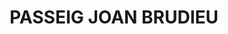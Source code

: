 ---
layout: test
title:  "PASSEIG JOAN BRUDIEU"
collections: ["patrimoni-arquitectonic"]
coordinates:
  - group1:
        - [1.459893485993543, 42.356373502340354]
        - [1.459924249353922, 42.356340432502911]
        - [1.459990303747208, 42.356227101709074]
        - [1.460608476318086, 42.354893262369835]
        - [1.460606642407698, 42.354881972381023]
        - [1.460602707319217, 42.354870341248713]
        - [1.460596211109445, 42.35485992742953]
        - [1.460586808379918, 42.354847597017617]
        - [1.460578993432058, 42.354839355974818]
        - [1.460569460889625, 42.354832343572127]
        - [1.460545702966366, 42.354820446228786]
        - [1.460526884016766, 42.354813622036822]
        - [1.460507137542176, 42.35481022757893]
        - [1.460484347089876, 42.354810547357353]
        - [1.460466587240541, 42.354812186400224]
        - [1.460451741543407, 42.354815429212003]
        - [1.460440691708317, 42.354818723002033]
        - [1.460432617121849, 42.354821117970033]
        - [1.460421521461847, 42.354826288702988]
        - [1.460412979287817, 42.354830554949821]
        - [1.460399177390952, 42.354842886648044]
        - [1.459737422428, 42.356285350655781]
        - [1.45973517142765, 42.356325687943411]
        - [1.459735892717359, 42.356330704460987]
        - [1.459742343082374, 42.356342995270182]
        - [1.459749690481654, 42.35635310764571]
        - [1.459761286174705, 42.356362025396372]
        - [1.459774147189614, 42.356370960147125]
        - [1.459790850008708, 42.356378068956012]
        - [1.459812659950758, 42.356383368822151]
        - [1.459829515587891, 42.356384221146385]
        - [1.459844714695425, 42.356383799505018]
        - [1.459859974925709, 42.35638087526997]
        - [1.459877336378998, 42.356378292190342]
        - [1.459893485993543, 42.356373502340354]
---